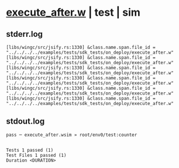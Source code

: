 # [execute_after.w](../../../../../../examples/tests/sdk_tests/on_deploy/execute_after.w) | test | sim

## stderr.log
```log
[libs/wingc/src/jsify.rs:1330] &class.name.span.file_id = "../../../../examples/tests/sdk_tests/on_deploy/execute_after.w"
[libs/wingc/src/jsify.rs:1330] &class.name.span.file_id = "../../../../examples/tests/sdk_tests/on_deploy/execute_after.w"
[libs/wingc/src/jsify.rs:1330] &class.name.span.file_id = "../../../../examples/tests/sdk_tests/on_deploy/execute_after.w"
[libs/wingc/src/jsify.rs:1330] &class.name.span.file_id = "../../../../examples/tests/sdk_tests/on_deploy/execute_after.w"
[libs/wingc/src/jsify.rs:1330] &class.name.span.file_id = "../../../../examples/tests/sdk_tests/on_deploy/execute_after.w"
[libs/wingc/src/jsify.rs:1330] &class.name.span.file_id = "../../../../examples/tests/sdk_tests/on_deploy/execute_after.w"
```

## stdout.log
```log
pass ─ execute_after.wsim » root/env0/test:counter
 
 
Tests 1 passed (1)
Test Files 1 passed (1)
Duration <DURATION>
```

